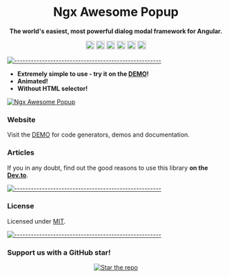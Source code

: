 <!-- ⚠️ This README has been generated from the file(s) "blueprint.md" ⚠️--><h1 align="center">Ngx Awesome Popup</h1>

<p align="center">
  <b>The world's easiest, most powerful dialog modal framework for Angular.</b></br>
</p>

<p align="center">
		<a href="https://npmcharts.com/compare/@costlydeveloper/ngx-awesome-popup?minimal=true"><img alt="Downloads per month" src="https://img.shields.io/npm/dm/@costlydeveloper/ngx-awesome-popup.svg" height="20"/></a>
<a href="https://www.npmjs.com/package/@costlydeveloper/ngx-awesome-popup"><img alt="NPM Version" src="https://img.shields.io/npm/v/@costlydeveloper/ngx-awesome-popup.svg" height="20"/></a>
<a href="https://david-dm.org/costlydeveloper/ngx-awesome-popup"><img alt="Dependencies" src="https://img.shields.io/david/costlydeveloper/ngx-awesome-popup.svg" height="20"/></a>
<a href="https://github.com/costlydeveloper/ngx-awesome-popup/graphs/contributors"><img alt="Contributors" src="https://img.shields.io/github/contributors/costlydeveloper/ngx-awesome-popup.svg" height="20"/></a>
<a href="https://github.com/costlydeveloper/ngx-awesome-popup/graphs/commit-activity"><img alt="Maintained" src="https://img.shields.io/badge/Maintained%3F-yes-green.svg" height="20"/></a>
<a href="https://costlydeveloper.github.io/ngx-awesome-popup/"><img alt="undefined" src="https://awesome.re/badge.svg" height="20"/></a>
	</p>

[![-----------------------------------------------------](https://raw.githubusercontent.com/andreasbm/readme/master/assets/lines/colored.png)](#license)

- **Extremely simple to use - try it on the [DEMO](https://costlydeveloper.github.io/ngx-awesome-popup/)!**
- **Animated!**
- **Without HTML selector!**

[![Ngx Awesome Popup](https://raw.githubusercontent.com/costlydeveloper/ngx-awesome-popup/master/docs/assets/og-img.png)](https://costlydeveloper.github.io/ngx-awesome-popup/)

### Website

Visit the [DEMO](https://costlydeveloper.github.io/ngx-awesome-popup/) for code generators, demos and documentation.

### Articles

If you in any doubt, find out the good reasons to use this library **on the** [**Dev.to**](https://dev.to/costlydeveloper).

[![-----------------------------------------------------](https://raw.githubusercontent.com/andreasbm/readme/master/assets/lines/colored.png)](#license)

### License

Licensed under [MIT](https://opensource.org/licenses/MIT).

[![-----------------------------------------------------](https://raw.githubusercontent.com/andreasbm/readme/master/assets/lines/colored.png)](#license)

### Support us with a GitHub star!

<p align="center"><a href="https://github.com/costlydeveloper/ngx-awesome-popup#"><img src="https://raw.githubusercontent.com/costlydeveloper/ngx-awesome-popup/master/docs/assets/gh-star.png" alt="Star the repo"/></a></p>
